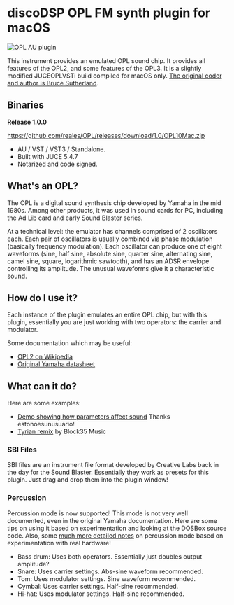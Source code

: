 # discoDSP OPL FM synth plugin for macOS #

![OPL AU plugin](https://www.discodsp.com/img/opl.png)

This instrument provides an emulated OPL sound chip. It provides all features of the OPL2, and some features of the OPL3. It is a slightly modified JUCEOPLVSTi build compiled for macOS only. [The original coder and author is Bruce Sutherland](http://bsutherland.github.io/JuceOPLVSTi/).

## Binaries ##

**Release 1.0.0**

 https://github.com/reales/OPL/releases/download/1.0/OPL10Mac.zip 

 - AU / VST / VST3 / Standalone.
 - Built with JUCE 5.4.7
 - Notarized and code signed.

## What's an OPL? ##

The OPL is a digital sound synthesis chip developed by Yamaha in the mid 1980s. Among other products, it was used in sound cards for PC, including the Ad Lib card and early Sound Blaster series.

At a technical level: the emulator has channels comprised of 2 oscillators each. Each pair of oscillators is usually combined via phase modulation (basically frequency modulation). Each oscillator can produce one of eight waveforms (sine, half sine, absolute sine, quarter sine, alternating sine, camel sine, square, logarithmic sawtooth), and has an ADSR envelope controlling its amplitude. The unusual waveforms give it a characteristic sound.

## How do I use it? ##

Each instance of the plugin emulates an entire OPL chip, but with this plugin, essentially you are just working with two operators: the carrier and modulator.

Some documentation which may be useful:

- [OPL2 on Wikipedia](http://en.wikipedia.org/wiki/Yamaha_YM3812)
- [Original Yamaha datasheet](http://www.alldatasheet.com/datasheet-pdf/pdf/84281/YAMAHA/YM3812.html)

## What can it do? ##

Here are some examples:

- [Demo showing how parameters affect sound](https://www.youtube.com/watch?v=yU0CWQ66Z28) Thanks estonoesunusuario!
- [Tyrian remix](https://www.youtube.com/watch?v=ZGwhKVFMCqM) by Block35 Music

### SBI Files ###

SBI files are an instrument file format developed by Creative Labs back in the day for the Sound Blaster. Essentially they work as presets for this plugin. Just drag and drop them into the plugin window!

### Percussion ###

Percussion mode is now supported! This mode is not very well documented, even in the original Yamaha documentation. Here are some tips on using it based on experimentation and looking at the DOSBox source code. Also, some [much more detailed notes](http://midibox.org/forums/topic/18625-opl3-percussion-mode-map/) on percussion mode based on experimentation with real hardware!

- Bass drum: Uses both operators. Essentially just doubles output amplitude?
- Snare: Uses carrier settings. Abs-sine waveform recommended.
- Tom: Uses modulator settings. Sine waveform recommended.
- Cymbal: Uses carrier settings. Half-sine recommended.
- Hi-hat: Uses modulator settings. Half-sine recommended.


